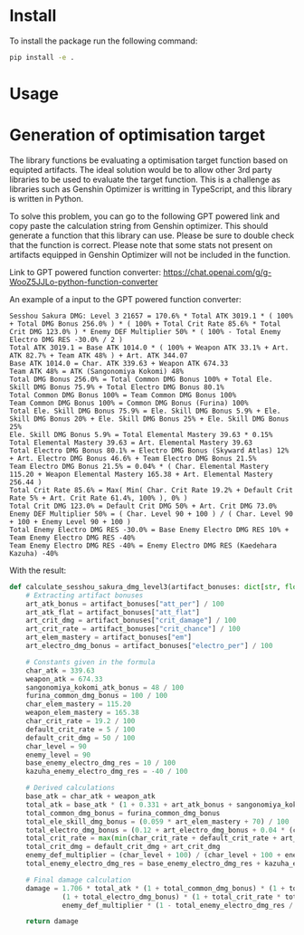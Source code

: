 # Install
To install the package run the following command:
```bash
pip install -e .
```
# Usage

# Generation of optimisation target
The library functions be evaluating a optimisation target function based on equipted artifacts.
The ideal solution would be to allow other 3rd party libraries to be used to evaluate the target function.
This is a challenge as libraries such as Genshin Optimizer is writting in TypeScript, and this library is written in Python.

To solve this problem, you can go to the following GPT powered link and copy paste the calculation string from Genshin optimizer.
This should generate a function that this library can use. Please be sure to double check that the function is correct.
Please note that some stats not present on artifacts equipped in Genshin Optimizer will not be included in the function.

Link to GPT powered function converter:
https://chat.openai.com/g/g-WooZ5JJLo-python-function-converter

An example of a input to the GPT powered function converter:
```
Sesshou Sakura DMG: Level 3 21657 = 170.6% * Total ATK 3019.1 * ( 100% + Total DMG Bonus 256.0% ) * ( 100% + Total Crit Rate 85.6% * Total Crit DMG 123.0% ) * Enemy DEF Multiplier 50% * ( 100% - Total Enemy Electro DMG RES -30.0% / 2 )
Total ATK 3019.1 = Base ATK 1014.0 * ( 100% + Weapon ATK 33.1% + Art. ATK 82.7% + Team ATK 48% ) + Art. ATK 344.07
Base ATK 1014.0 = Char. ATK 339.63 + Weapon ATK 674.33
Team ATK 48% = ATK (Sangonomiya Kokomi) 48%
Total DMG Bonus 256.0% = Total Common DMG Bonus 100% + Total Ele. Skill DMG Bonus 75.9% + Total Electro DMG Bonus 80.1%
Total Common DMG Bonus 100% = Team Common DMG Bonus 100%
Team Common DMG Bonus 100% = Common DMG Bonus (Furina) 100%
Total Ele. Skill DMG Bonus 75.9% = Ele. Skill DMG Bonus 5.9% + Ele. Skill DMG Bonus 20% + Ele. Skill DMG Bonus 25% + Ele. Skill DMG Bonus 25%
Ele. Skill DMG Bonus 5.9% = Total Elemental Mastery 39.63 * 0.15%
Total Elemental Mastery 39.63 = Art. Elemental Mastery 39.63
Total Electro DMG Bonus 80.1% = Electro DMG Bonus (Skyward Atlas) 12% + Art. Electro DMG Bonus 46.6% + Team Electro DMG Bonus 21.5%
Team Electro DMG Bonus 21.5% = 0.04% * ( Char. Elemental Mastery 115.20 + Weapon Elemental Mastery 165.38 + Art. Elemental Mastery 256.44 )
Total Crit Rate 85.6% = Max( Min( Char. Crit Rate 19.2% + Default Crit Rate 5% + Art. Crit Rate 61.4%, 100% ), 0% )
Total Crit DMG 123.0% = Default Crit DMG 50% + Art. Crit DMG 73.0%
Enemy DEF Multiplier 50% = ( Char. Level 90 + 100 ) / ( Char. Level 90 + 100 + Enemy Level 90 + 100 )
Total Enemy Electro DMG RES -30.0% = Base Enemy Electro DMG RES 10% + Team Enemy Electro DMG RES -40%
Team Enemy Electro DMG RES -40% = Enemy Electro DMG RES (Kaedehara Kazuha) -40%
```
With the result:
```python
def calculate_sesshou_sakura_dmg_level3(artifact_bonuses: dict[str, float]) -> float:
    # Extracting artifact bonuses
    art_atk_bonus = artifact_bonuses["att_per"] / 100
    art_atk_flat = artifact_bonuses["att_flat"]
    art_crit_dmg = artifact_bonuses["crit_damage"] / 100
    art_crit_rate = artifact_bonuses["crit_chance"] / 100
    art_elem_mastery = artifact_bonuses["em"]
    art_electro_dmg_bonus = artifact_bonuses["electro_per"] / 100

    # Constants given in the formula
    char_atk = 339.63
    weapon_atk = 674.33
    sangonomiya_kokomi_atk_bonus = 48 / 100
    furina_common_dmg_bonus = 100 / 100
    char_elem_mastery = 115.20
    weapon_elem_mastery = 165.38
    char_crit_rate = 19.2 / 100
    default_crit_rate = 5 / 100
    default_crit_dmg = 50 / 100
    char_level = 90
    enemy_level = 90
    base_enemy_electro_dmg_res = 10 / 100
    kazuha_enemy_electro_dmg_res = -40 / 100

    # Derived calculations
    base_atk = char_atk + weapon_atk
    total_atk = base_atk * (1 + 0.331 + art_atk_bonus + sangonomiya_kokomi_atk_bonus) + art_atk_flat
    total_common_dmg_bonus = furina_common_dmg_bonus
    total_ele_skill_dmg_bonus = (0.059 * art_elem_mastery + 70) / 100
    total_electro_dmg_bonus = (0.12 + art_electro_dmg_bonus + 0.04 * (char_elem_mastery + weapon_elem_mastery + art_elem_mastery))
    total_crit_rate = max(min(char_crit_rate + default_crit_rate + art_crit_rate, 1), 0)
    total_crit_dmg = default_crit_dmg + art_crit_dmg
    enemy_def_multiplier = (char_level + 100) / (char_level + 100 + enemy_level + 100)
    total_enemy_electro_dmg_res = base_enemy_electro_dmg_res + kazuha_enemy_electro_dmg_res

    # Final damage calculation
    damage = 1.706 * total_atk * (1 + total_common_dmg_bonus) * (1 + total_ele_skill_dmg_bonus) * \
             (1 + total_electro_dmg_bonus) * (1 + total_crit_rate * total_crit_dmg) * \
             enemy_def_multiplier * (1 - total_enemy_electro_dmg_res / 2)

    return damage

```
